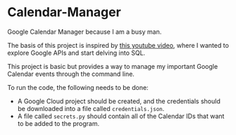 # Calendar-Manager

Google Calendar Manager because I am a busy man.

The basis of this project is inspired by [this youtube video](https://www.youtube.com/watch?v=vUOtS6zU40A), where I wanted to explore Google APIs and start delving into SQL.

This project is basic but provides a way to manage my important Google Calendar events through the command line.

To run the code, the following needs to be done:

- A Google Cloud project should be created, and the credentials should be downloaded into a file called `credentials.json`.
- A file called `secrets.py` should contain all of the Calendar IDs that want to be added to the program.
